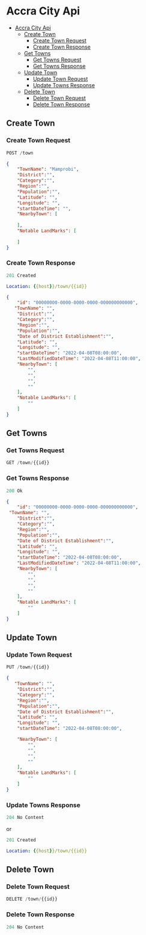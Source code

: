 # Accra City Api

- [Accra City Api](#accra-city-api)
  - [Create Town](#create-town)
    - [Create Town Request](#create-town-request)
    - [Create Town Response](#create-town-response)
  - [Get Towns](#get-towns)
    - [Get Towns Request](#get-towns-request)
    - [Get Towns Response](#get-towns-response)
  - [Update Town](#update-town)
    - [Update Town Request](#update-town-request)
    - [Update Towns Response](#update-towns-response)
  - [Delete Town](#delete-town)
    - [Delete Town Request](#delete-town-request)
    - [Delete Town Response](#delete-town-response)

## Create Town

### Create Town Request

```js
POST /town
```

```json
{
    "TownName": "Mamprobi",
    "District":"",
    "Category":"",
    "Region":"",
    "Population":"",
    "Latitude": "",
    "Longitude": "",
    "startDateTime": "",
    "NearbyTown": [
        
    ],
    "Notable LandMarks": [
      
    ]
}
```

### Create Town Response

```js
201 Created
```

```yml
Location: {{host}}/town/{{id}}
```

```json
{
    "id": "00000000-0000-0000-0000-000000000000",
   "TownName": "",
    "District":"",
    "Category":"",
    "Region":"",
    "Population":"",
    "Date of District Establishment":"",
    "Latitude": "",
    "Longitude": "",
    "startDateTime": "2022-04-08T08:00:00",
    "LastModifiedDateTime": "2022-04-08T11:00:00",
    "NearbyTown": [
        "",
        "",
        "",
        ""
    ],
    "Notable LandMarks": [
        ""
    ]
}
```

## Get Towns

### Get Towns Request

```js
GET /town/{{id}}
```

### Get Towns Response

```js
200 Ok
```

```json
{
    "id": "00000000-0000-0000-0000-000000000000",
 "TownName": "",
    "District":"",
    "Category":"",
    "Region":"",
    "Population":"",
    "Date of District Establishment":"",
    "Latitude": "",
    "Longitude": "",
    "startDateTime": "2022-04-08T08:00:00",
    "LastModifiedDateTime": "2022-04-08T11:00:00",
    "NearbyTown": [
        "",
        "",
        "",
        ""
    ],
    "Notable LandMarks": [
        ""
    ]
}
```

## Update Town

### Update Town Request

```js
PUT /town/{{id}}
```

```json
{
   "TownName": "",
    "District":"",
    "Category":"",
    "Region":"",
    "Population":"",
    "Date of District Establishment":"",
    "Latitude": "",
    "Longitude": "",
    "startDateTime": "2022-04-08T08:00:00",

    "NearbyTown": [
        "",
        "",
        "",
        ""
    ],
    "Notable LandMarks": [
        ""
    ]
}
```

### Update Towns Response

```js
204 No Content
```

or

```js
201 Created
```

```yml
Location: {{host}}/town/{{id}}
```

## Delete Town

### Delete Town Request

```js
DELETE /town/{{id}}
```

### Delete Town Response

```js
204 No Content
```